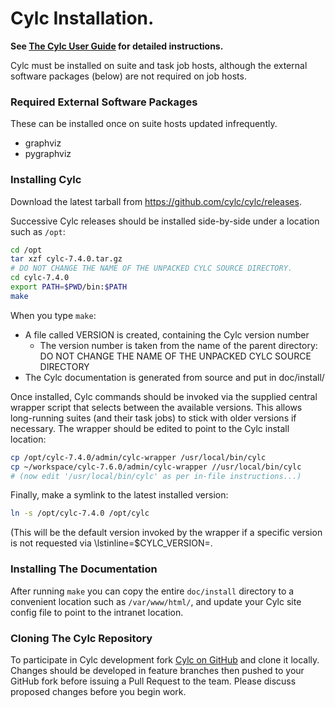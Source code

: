 # Cylc Installation.

**See [The Cylc User Guide](https://cylc.github.io/cylc/documentation.html) for
detailed instructions.**

Cylc must be installed on suite and task job hosts, although the external
software packages (below) are not required on job hosts.

### Required External Software Packages

These can be installed once on suite hosts updated infrequently.

 * graphviz
 * pygraphviz

### Installing Cylc

Download the latest tarball from https://github.com/cylc/cylc/releases.

Successive Cylc releases should be installed side-by-side under a location such
as `/opt`:

```bash
cd /opt
tar xzf cylc-7.4.0.tar.gz
# DO NOT CHANGE THE NAME OF THE UNPACKED CYLC SOURCE DIRECTORY.
cd cylc-7.4.0
export PATH=$PWD/bin:$PATH
make
```

When you type `make`:
  * A file called VERSION is created, containing the Cylc version number
    * The version number is taken from the name of the parent directory: DO NOT
      CHANGE THE NAME OF THE UNPACKED CYLC SOURCE DIRECTORY
  * The Cylc documentation is generated from source and put in doc/install/

Once installed, Cylc commands should be invoked via the supplied central
wrapper script that selects between the available versions. This allows
long-running suites (and their task jobs) to stick with older versions if
necessary. The wrapper should be edited to point to the Cylc install location:

```bash
cp /opt/cylc-7.4.0/admin/cylc-wrapper /usr/local/bin/cylc
cp ~/workspace/cylc-7.6.0/admin/cylc-wrapper //usr/local/bin/cylc     
# (now edit '/usr/local/bin/cylc' as per in-file instructions...)
```

Finally, make a symlink to the latest installed version:
```bash
ln -s /opt/cylc-7.4.0 /opt/cylc
```
(This will be the default version invoked by the wrapper if a specific version is not requested via \lstinline=$CYLC_VERSION=.

### Installing The Documentation

After running `make` you can copy the entire `doc/install` directory to a
convenient location such as `/var/www/html/`, and update your Cylc site config 
file to point to the intranet location.

### Cloning The Cylc Repository

To participate in Cylc development fork [Cylc on
GitHub](https://github.com/cylc/cylc) and clone it locally.  Changes should be
developed in feature branches then pushed to your GitHub fork before issuing a
Pull Request to the team. Please discuss proposed changes before you begin
work.
